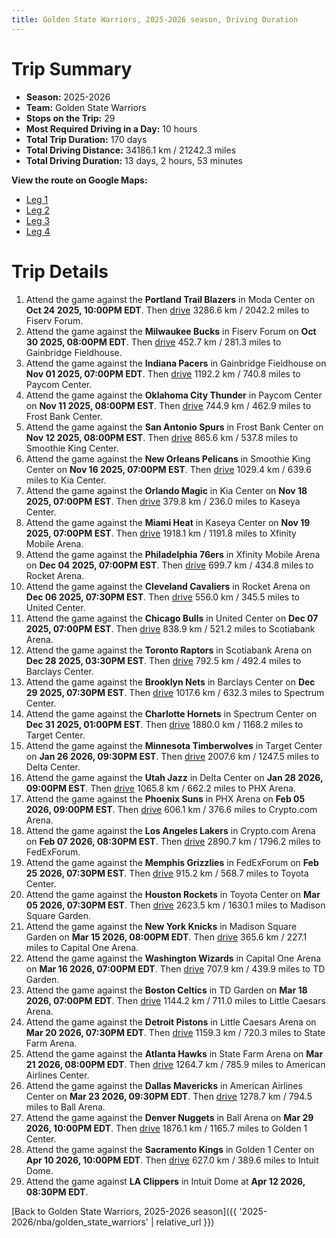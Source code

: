 ```yaml
---
title: Golden State Warriors, 2025-2026 season, Driving Duration
---
```


# Trip Summary
- **Season:** 2025-2026
- **Team:** Golden State Warriors
- **Stops on the Trip:** 29
- **Most Required Driving in a Day:** 10 hours
- **Total Trip Duration:** 170 days
- **Total Driving Distance:** 34186.1 km / 21242.3 miles
- **Total Driving Duration:** 13 days, 2 hours, 53 minutes

**View the route on Google Maps:**
- [Leg 1](https://www.google.com/maps/dir/Moda+Center+Portland+OR/Fiserv+Forum+Milwaukee+WI/Gainbridge+Fieldhouse+Indianapolis+IN/Paycom+Center+Oklahoma+City+OK/Frost+Bank+Center+San+Antonio+TX/Smoothie+King+Center+New+Orleans+LA/Kia+Center+Orlando+FL/Kaseya+Center+Miami+FL/Xfinity+Mobile+Arena+Philadelphia+PA/Rocket+Arena+Cleveland+OH)
- [Leg 2](https://www.google.com/maps/dir/Rocket+Arena+Cleveland+OH/United+Center+Chicago+IL/Scotiabank+Arena+Toronto+ON/Barclays+Center+Brooklyn+NY/Spectrum+Center+Charlotte+NC/Target+Center+Minneapolis+MN/Delta+Center+Salt+Lake+City+UT/PHX+Arena+Phoenix+AZ/Crypto.com+Arena+Los+Angeles+CA/FedExForum+Memphis+TN)
- [Leg 3](https://www.google.com/maps/dir/FedExForum+Memphis+TN/Toyota+Center+Houston+TX/Madison+Square+Garden+New+York+NY/Capital+One+Arena+Washington+DC/TD+Garden+Boston+MA/Little+Caesars+Arena+Detroit+MI/State+Farm+Arena+Atlanta+GA/American+Airlines+Center+Dallas+TX/Ball+Arena+Denver+CO/Golden+1+Center+Sacramento+CA)
- [Leg 4](https://www.google.com/maps/dir/Golden+1+Center+Sacramento+CA/Intuit+Dome+Inglewood+CA)

# Trip Details
1. Attend the game against the **Portland Trail Blazers** in Moda Center on **Oct 24 2025, 10:00PM EDT**. Then [drive](https://www.google.com/maps/dir/Moda+Center+Portland+OR/Fiserv+Forum+Milwaukee+WI) 3286.6 km / 2042.2 miles to Fiserv Forum.
2. Attend the game against the **Milwaukee Bucks** in Fiserv Forum on **Oct 30 2025, 08:00PM EDT**. Then [drive](https://www.google.com/maps/dir/Fiserv+Forum+Milwaukee+WI/Gainbridge+Fieldhouse+Indianapolis+IN) 452.7 km / 281.3 miles to Gainbridge Fieldhouse.
3. Attend the game against the **Indiana Pacers** in Gainbridge Fieldhouse on **Nov 01 2025, 07:00PM EDT**. Then [drive](https://www.google.com/maps/dir/Gainbridge+Fieldhouse+Indianapolis+IN/Paycom+Center+Oklahoma+City+OK) 1192.2 km / 740.8 miles to Paycom Center.
4. Attend the game against the **Oklahoma City Thunder** in Paycom Center on **Nov 11 2025, 08:00PM EST**. Then [drive](https://www.google.com/maps/dir/Paycom+Center+Oklahoma+City+OK/Frost+Bank+Center+San+Antonio+TX) 744.9 km / 462.9 miles to Frost Bank Center.
5. Attend the game against the **San Antonio Spurs** in Frost Bank Center on **Nov 12 2025, 08:00PM EST**. Then [drive](https://www.google.com/maps/dir/Frost+Bank+Center+San+Antonio+TX/Smoothie+King+Center+New+Orleans+LA) 865.6 km / 537.8 miles to Smoothie King Center.
6. Attend the game against the **New Orleans Pelicans** in Smoothie King Center on **Nov 16 2025, 07:00PM EST**. Then [drive](https://www.google.com/maps/dir/Smoothie+King+Center+New+Orleans+LA/Kia+Center+Orlando+FL) 1029.4 km / 639.6 miles to Kia Center.
7. Attend the game against the **Orlando Magic** in Kia Center on **Nov 18 2025, 07:00PM EST**. Then [drive](https://www.google.com/maps/dir/Kia+Center+Orlando+FL/Kaseya+Center+Miami+FL) 379.8 km / 236.0 miles to Kaseya Center.
8. Attend the game against the **Miami Heat** in Kaseya Center on **Nov 19 2025, 07:00PM EST**. Then [drive](https://www.google.com/maps/dir/Kaseya+Center+Miami+FL/Xfinity+Mobile+Arena+Philadelphia+PA) 1918.1 km / 1191.8 miles to Xfinity Mobile Arena.
9. Attend the game against the **Philadelphia 76ers** in Xfinity Mobile Arena on **Dec 04 2025, 07:00PM EST**. Then [drive](https://www.google.com/maps/dir/Xfinity+Mobile+Arena+Philadelphia+PA/Rocket+Arena+Cleveland+OH) 699.7 km / 434.8 miles to Rocket Arena.
10. Attend the game against the **Cleveland Cavaliers** in Rocket Arena on **Dec 06 2025, 07:30PM EST**. Then [drive](https://www.google.com/maps/dir/Rocket+Arena+Cleveland+OH/United+Center+Chicago+IL) 556.0 km / 345.5 miles to United Center.
11. Attend the game against the **Chicago Bulls** in United Center on **Dec 07 2025, 07:00PM EST**. Then [drive](https://www.google.com/maps/dir/United+Center+Chicago+IL/Scotiabank+Arena+Toronto+ON) 838.9 km / 521.2 miles to Scotiabank Arena.
12. Attend the game against the **Toronto Raptors** in Scotiabank Arena on **Dec 28 2025, 03:30PM EST**. Then [drive](https://www.google.com/maps/dir/Scotiabank+Arena+Toronto+ON/Barclays+Center+Brooklyn+NY) 792.5 km / 492.4 miles to Barclays Center.
13. Attend the game against the **Brooklyn Nets** in Barclays Center on **Dec 29 2025, 07:30PM EST**. Then [drive](https://www.google.com/maps/dir/Barclays+Center+Brooklyn+NY/Spectrum+Center+Charlotte+NC) 1017.6 km / 632.3 miles to Spectrum Center.
14. Attend the game against the **Charlotte Hornets** in Spectrum Center on **Dec 31 2025, 01:00PM EST**. Then [drive](https://www.google.com/maps/dir/Spectrum+Center+Charlotte+NC/Target+Center+Minneapolis+MN) 1880.0 km / 1168.2 miles to Target Center.
15. Attend the game against the **Minnesota Timberwolves** in Target Center on **Jan 26 2026, 09:30PM EST**. Then [drive](https://www.google.com/maps/dir/Target+Center+Minneapolis+MN/Delta+Center+Salt+Lake+City+UT) 2007.6 km / 1247.5 miles to Delta Center.
16. Attend the game against the **Utah Jazz** in Delta Center on **Jan 28 2026, 09:00PM EST**. Then [drive](https://www.google.com/maps/dir/Delta+Center+Salt+Lake+City+UT/PHX+Arena+Phoenix+AZ) 1065.8 km / 662.2 miles to PHX Arena.
17. Attend the game against the **Phoenix Suns** in PHX Arena on **Feb 05 2026, 09:00PM EST**. Then [drive](https://www.google.com/maps/dir/PHX+Arena+Phoenix+AZ/Crypto.com+Arena+Los+Angeles+CA) 606.1 km / 376.6 miles to Crypto.com Arena.
18. Attend the game against the **Los Angeles Lakers** in Crypto.com Arena on **Feb 07 2026, 08:30PM EST**. Then [drive](https://www.google.com/maps/dir/Crypto.com+Arena+Los+Angeles+CA/FedExForum+Memphis+TN) 2890.7 km / 1796.2 miles to FedExForum.
19. Attend the game against the **Memphis Grizzlies** in FedExForum on **Feb 25 2026, 07:30PM EST**. Then [drive](https://www.google.com/maps/dir/FedExForum+Memphis+TN/Toyota+Center+Houston+TX) 915.2 km / 568.7 miles to Toyota Center.
20. Attend the game against the **Houston Rockets** in Toyota Center on **Mar 05 2026, 07:30PM EST**. Then [drive](https://www.google.com/maps/dir/Toyota+Center+Houston+TX/Madison+Square+Garden+New+York+NY) 2623.5 km / 1630.1 miles to Madison Square Garden.
21. Attend the game against the **New York Knicks** in Madison Square Garden on **Mar 15 2026, 08:00PM EDT**. Then [drive](https://www.google.com/maps/dir/Madison+Square+Garden+New+York+NY/Capital+One+Arena+Washington+DC) 365.6 km / 227.1 miles to Capital One Arena.
22. Attend the game against the **Washington Wizards** in Capital One Arena on **Mar 16 2026, 07:00PM EDT**. Then [drive](https://www.google.com/maps/dir/Capital+One+Arena+Washington+DC/TD+Garden+Boston+MA) 707.9 km / 439.9 miles to TD Garden.
23. Attend the game against the **Boston Celtics** in TD Garden on **Mar 18 2026, 07:00PM EDT**. Then [drive](https://www.google.com/maps/dir/TD+Garden+Boston+MA/Little+Caesars+Arena+Detroit+MI) 1144.2 km / 711.0 miles to Little Caesars Arena.
24. Attend the game against the **Detroit Pistons** in Little Caesars Arena on **Mar 20 2026, 07:30PM EDT**. Then [drive](https://www.google.com/maps/dir/Little+Caesars+Arena+Detroit+MI/State+Farm+Arena+Atlanta+GA) 1159.3 km / 720.3 miles to State Farm Arena.
25. Attend the game against the **Atlanta Hawks** in State Farm Arena on **Mar 21 2026, 08:00PM EDT**. Then [drive](https://www.google.com/maps/dir/State+Farm+Arena+Atlanta+GA/American+Airlines+Center+Dallas+TX) 1264.7 km / 785.9 miles to American Airlines Center.
26. Attend the game against the **Dallas Mavericks** in American Airlines Center on **Mar 23 2026, 09:30PM EDT**. Then [drive](https://www.google.com/maps/dir/American+Airlines+Center+Dallas+TX/Ball+Arena+Denver+CO) 1278.7 km / 794.5 miles to Ball Arena.
27. Attend the game against the **Denver Nuggets** in Ball Arena on **Mar 29 2026, 10:00PM EDT**. Then [drive](https://www.google.com/maps/dir/Ball+Arena+Denver+CO/Golden+1+Center+Sacramento+CA) 1876.1 km / 1165.7 miles to Golden 1 Center.
28. Attend the game against the **Sacramento Kings** in Golden 1 Center on **Apr 10 2026, 10:00PM EDT**. Then [drive](https://www.google.com/maps/dir/Golden+1+Center+Sacramento+CA/Intuit+Dome+Inglewood+CA) 627.0 km / 389.6 miles to Intuit Dome.
29. Attend the game against **LA Clippers** in Intuit Dome at **Apr 12 2026, 08:30PM EDT**.

[Back to Golden State Warriors, 2025-2026 season]({{ '2025-2026/nba/golden_state_warriors' | relative_url }})

